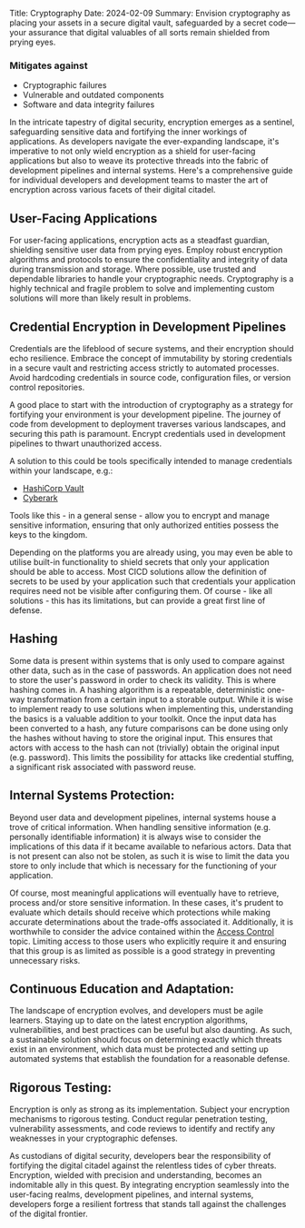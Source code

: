 Title: Cryptography
Date: 2024-02-09
Summary: Envision cryptography as placing your assets in a secure digital vault, safeguarded by a secret code—your assurance that digital valuables of all sorts remain shielded from prying eyes.

### Mitigates against
- Cryptographic failures
- Vulnerable and outdated components
- Software and data integrity failures

In the intricate tapestry of digital security, encryption emerges as a sentinel, safeguarding sensitive data and fortifying the inner workings of applications. As developers navigate the ever-expanding landscape, it's imperative to not only wield encryption as a shield for user-facing applications but also to weave its protective threads into the fabric of development pipelines and internal systems. Here's a comprehensive guide for individual developers and development teams to master the art of encryption across various facets of their digital citadel.

## User-Facing Applications

For user-facing applications, encryption acts as a steadfast guardian, shielding sensitive user data from prying eyes. Employ robust encryption algorithms and protocols to ensure the confidentiality and integrity of data during transmission and storage. Where possible, use trusted and dependable libraries to handle your cryptographic needs. Cryptography is a highly technical and fragile problem to solve and implementing custom solutions will more than likely result in problems.

## Credential Encryption in Development Pipelines

Credentials are the lifeblood of secure systems, and their encryption should echo resilience. Embrace the concept of immutability by storing credentials in a secure vault and restricting access strictly to automated processes. Avoid hardcoding credentials in source code, configuration files, or version control repositories.

A good place to start with the introduction of cryptography as a strategy for fortifying your environment is your development pipeline. The journey of code from development to deployment traverses various landscapes, and securing this path is paramount. Encrypt credentials used in development pipelines to thwart unauthorized access.

A solution to this could be tools specifically intended to manage credentials within your landscape, e.g.:

- [HashiCorp Vault](https://www.vaultproject.io/) 
- [Cyberark](https://www.cyberark.com/) 

Tools like this - in a general sense - allow you to encrypt and manage sensitive information, ensuring that only authorized entities possess the keys to the kingdom.

Depending on the platforms you are already using, you may even be able to utilise built-in functionality to shield secrets that only your application should be able to access. Most CICD solutions allow the definition of secrets to be used by your application such that credentials your application requires need not be visible after configuring them. Of course - like all solutions - this has its limitations, but can provide a great first line of defense.

## Hashing

Some data is present within systems that is only used to compare against other data, such as in the case of passwords. An application does not need to store the user's password in order to check its validity. This is where hashing comes in. A hashing algorithm is a repeatable, deterministic one-way transformation from a certain input to a storable output. While it is wise to implement ready to use solutions when implementing this, understanding the basics is a valuable addition to your toolkit. Once the input data has been converted to a hash, any future comparisons can be done using only the hashes without having to store the original input. This ensures that actors with access to the hash can not (trivially) obtain the original input (e.g. password). This limits the possibility for attacks like credential stuffing, a significant risk associated with password reuse.

## Internal Systems Protection:

Beyond user data and development pipelines, internal systems house a trove of critical information. When handling sensitive information (e.g. personally identifiable information) it is always wise to consider the implications of this data if it became available to nefarious actors. Data that is not present can also not be stolen, as such it is wise to limit the data you store to only include that which is necessary for the functioning of your application.

Of course, most meaningful applications will eventually have to retrieve, process and/or store sensitive information. In these cases, it's prudent to evaluate which details should receive which protections while making accurate determinations about the trade-offs associated it. Additionally, it is worthwhile to consider the advice contained within the [Access Control]({filename}/access-control.md) topic. Limiting access to those users who explicitly require it and ensuring that this group is as limited as possible is a good strategy in preventing unnecessary risks.

## Continuous Education and Adaptation:

The landscape of encryption evolves, and developers must be agile learners. Staying up to date on the latest encryption algorithms, vulnerabilities, and best practices can be useful but also daunting. As such, a sustainable solution should focus on determining exactly which threats exist in an environment, which data must be protected and setting up automated systems that establish the foundation for a reasonable defense.

## Rigorous Testing:

Encryption is only as strong as its implementation. Subject your encryption mechanisms to rigorous testing. Conduct regular penetration testing, vulnerability assessments, and code reviews to identify and rectify any weaknesses in your cryptographic defenses.

As custodians of digital security, developers bear the responsibility of fortifying the digital citadel against the relentless tides of cyber threats. Encryption, wielded with precision and understanding, becomes an indomitable ally in this quest. By integrating encryption seamlessly into the user-facing realms, development pipelines, and internal systems, developers forge a resilient fortress that stands tall against the challenges of the digital frontier.